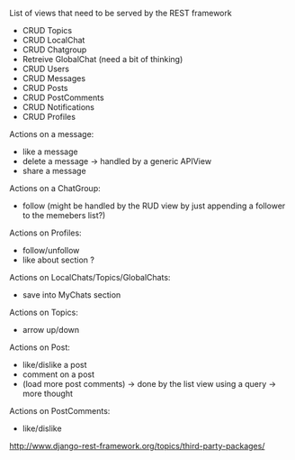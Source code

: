 List of views that need to be served by the REST framework

- CRUD Topics
- CRUD LocalChat
- CRUD Chatgroup
- Retreive GlobalChat (need a bit of thinking)
- CRUD Users
- CRUD Messages
- CRUD Posts
- CRUD PostComments
- CRUD Notifications
- CRUD Profiles


Actions on a message:

- like a message
- delete a message -> handled by a generic APIView
- share a message


Actions on a ChatGroup:

- follow (might be handled by the RUD view by just appending a follower to the memebers list?)


Actions on Profiles:

- follow/unfollow
- like about section ?

Actions on LocalChats/Topics/GlobalChats:

- save into MyChats section

Actions on Topics:

- arrow up/down


Actions on Post:

- like/dislike a post
- comment on a post
- (load more post comments) -> done by the list view using a query -> more thought


Actions on PostComments:

- like/dislike


http://www.django-rest-framework.org/topics/third-party-packages/


